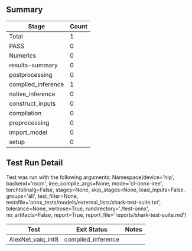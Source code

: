 ## Summary

|Stage|Count|
|--|--|
| Total | 1 |
| PASS | 0 |
| Numerics | 0 |
| results-summary | 0 |
| postprocessing | 0 |
| compiled_inference | 1 |
| native_inference | 0 |
| construct_inputs | 0 |
| compilation | 0 |
| preprocessing | 0 |
| import_model | 0 |
| setup | 0 |

## Test Run Detail 
Test was run with the following arguments:
Namespace(device='hip', backend='rocm', iree_compile_args=None, mode='cl-onnx-iree', torchtolinalg=False, stages=None, skip_stages=None, load_inputs=False, groups='all', test_filter=None, testsfile='onnx_tests/models/external_lists/shark-test-suite.txt', tolerance=None, verbose=True, rundirectory='./test-onnx', no_artifacts=False, report=True, report_file='reports/shark-test-suite.md')

| Test | Exit Status | Notes |
|--|--|--|
| AlexNet_vaiq_int8 | compiled_inference | |
